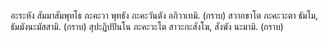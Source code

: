 อะระหัง สัมมาสัมพุทโธ ภะคะวา
พุทธัง ภะคะวันตัง อภิวาเทมิ. (กราบ)
สวากขาโต ภะคะวะตา ธัมโม, ธัมมังนะมัสสามิ. (กราบ)
สุปะฏิปปันโน ภะคะวะโต สาวะกะสังโฆ, สังฆัง นะมามิ. (กราบ)
